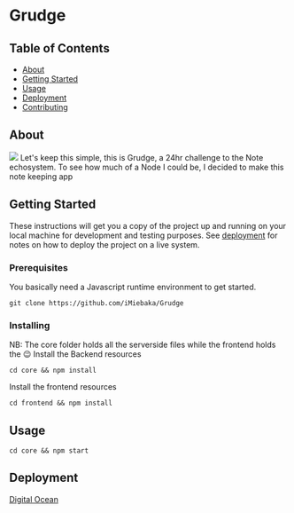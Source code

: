 # Grudge

## Table of Contents

- [About](#about)
- [Getting Started](#getting_started)
- [Usage](#usage)
- [Deployment](#deployment)
- [Contributing](../CONTRIBUTING.md)

## About <a name = "about"></a>
<img class="text-center" src="https://external-content.duckduckgo.com/iu/?u=https%3A%2F%2Ftse1.mm.bing.net%2Fth%3Fid%3DOIP.U8o8mf-0e_SY2AR9v1LivAHaEK%26pid%3DApi&f=1"/>
Let's keep this simple, this is Grudge, a 24hr challenge to the Note echosystem. To see how much of a Node I could be, I decided to make this note keeping app

## Getting Started <a name = "getting_started"></a>

These instructions will get you a copy of the project up and running on your local machine for development and testing purposes. See [deployment](#deployment) for notes on how to deploy the project on a live system.

### Prerequisites

You basically need a Javascript runtime environment to get started.

```
git clone https://github.com/iMiebaka/Grudge
```

### Installing
NB: The core folder holds all the serverside files while the frontend holds the 😉
Install the Backend resources
```
cd core && npm install
```


Install the frontend resources
```
cd frontend && npm install
```

## Usage <a name = "usage"></a>
```
cd core && npm start
```


## Deployment <a name = "deployment"></a>
[Digital Ocean](https://digitalocean.com) 